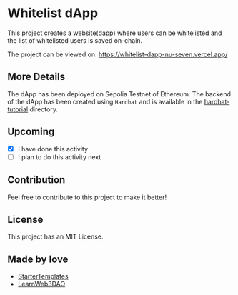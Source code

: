 # Whitelist dApp

This project creates a website(dapp) where users can be whitelisted and the list of whitelisted users is saved on-chain.<br />

The project can be viewed on: 
https://whitelist-dapp-nu-seven.vercel.app/

## More Details

The dApp has been deployed on Sepolia Testnet of Ethereum. The backend of the dApp has been created using `Hardhat` and is available in the [hardhat-tutorial](https://github.com/Tanmay-Bhatnagar-03/Whitelist-dApp/tree/main/hardhat-tutorial) directory. 

## Upcoming

- [x] I have done this activity
- [ ] I plan to do this activity next

## Contribution

Feel free to contribute to this project to make it better!

## License

This project has an MIT License.

## Made by love

- [StarterTemplates](https://twitter.com/startertemp)
- [LearnWeb3DAO](https://learnweb3.io)

